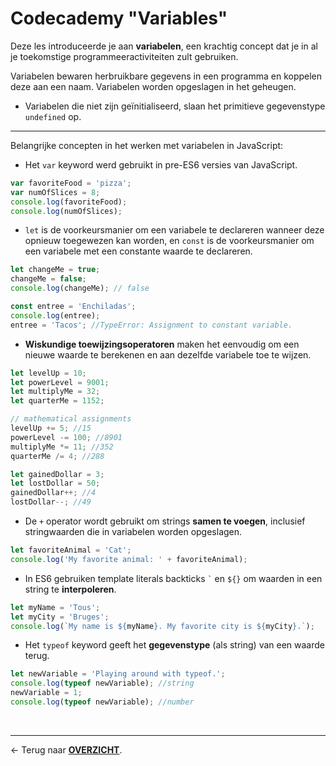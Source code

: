 # Codecademy "Variables"

Deze les introduceerde je aan **variabelen**, een krachtig concept dat je in al je toekomstige programmeeractiviteiten zult gebruiken.

Variabelen bewaren herbruikbare gegevens in een programma en koppelen deze aan een naam. Variabelen worden opgeslagen in het geheugen.
- Variabelen die niet zijn geïnitialiseerd, slaan het primitieve gegevenstype `undefined` op.

<hr>

Belangrijke concepten in het werken met variabelen in JavaScript:

- Het `var` keyword werd gebruikt in pre-ES6 versies van JavaScript.

```js
var favoriteFood = 'pizza';
var numOfSlices = 8;
console.log(favoriteFood);
console.log(numOfSlices);
```
- `let` is de voorkeursmanier om een variabele te declareren wanneer deze opnieuw toegewezen kan worden, en `const` is de voorkeursmanier om een variabele met een constante waarde te declareren.
```js
let changeMe = true;
changeMe = false;
console.log(changeMe); // false

const entree = 'Enchiladas';
console.log(entree);
entree = 'Tacos'; //TypeError: Assignment to constant variable.
```

- **Wiskundige toewijzingsoperatoren** maken het eenvoudig om een nieuwe waarde te berekenen en aan dezelfde variabele toe te wijzen.
```js
let levelUp = 10;
let powerLevel = 9001;
let multiplyMe = 32;
let quarterMe = 1152;

// mathematical assignments
levelUp += 5; //15
powerLevel -= 100; //8901
multiplyMe *= 11; //352
quarterMe /= 4; //288
```

```js
let gainedDollar = 3;
let lostDollar = 50;
gainedDollar++; //4
lostDollar--; //49
```

- De `+` operator wordt gebruikt om strings **samen te voegen**, inclusief stringwaarden die in variabelen worden opgeslagen.
```js
let favoriteAnimal = 'Cat';
console.log('My favorite animal: ' + favoriteAnimal);
```

- In ES6 gebruiken template literals backticks `` ` `` en `${}` om waarden in een string te **interpoleren**.
```js
let myName = 'Tous';
let myCity = 'Bruges';
console.log(`My name is ${myName}. My favorite city is ${myCity}.`);
```

- Het `typeof` keyword geeft het **gegevenstype** (als string) van een waarde terug.
```js
let newVariable = 'Playing around with typeof.';
console.log(typeof newVariable); //string
newVariable = 1;
console.log(typeof newVariable); //number
```

<br>

---

&larr; Terug naar [**OVERZICHT**](./README.md#overview).